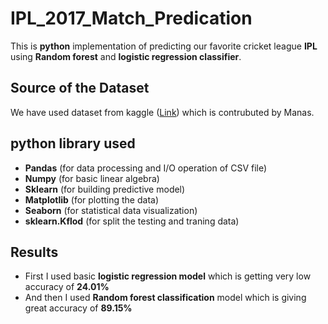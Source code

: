 # IPL_2017_Match_Predication

This is **python** implementation of predicting our favorite cricket league **IPL** using **Random forest** and **logistic regression classifier**.

## Source of the Dataset
We have used dataset from kaggle ([Link](https://www.kaggle.com/manasgarg/ipl)) which is contrubuted by Manas.

## python library used
- **Pandas** (for data processing and I/O operation of CSV file)
- **Numpy**  (for basic linear algebra)
- **Sklearn** (for building predictive model)
- **Matplotlib** (for plotting the data)
- **Seaborn** (for statistical data visualization)
- **sklearn.Kflod** (for split the testing and traning data)

## Results
- First I used basic **logistic regression model** which is getting very low accuracy of **24.01%**
- And then I used **Random forest classification** model which is giving great accuracy of **89.15%**
